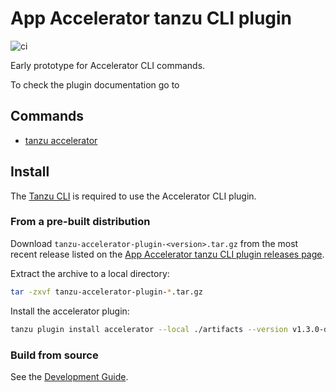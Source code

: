 # App Accelerator tanzu CLI plugin

![ci](https://github.com/pivotal/acc-tanzu-cli/actions/workflows/ci.yaml/badge.svg?branch=main)

Early prototype for Accelerator CLI commands.

To check the plugin documentation go to 

## Commands

- [tanzu accelerator](./cmd/plugin/accelerator/README.md)

## Install

The [Tanzu CLI](https://docs.vmware.com/en/VMware-Tanzu-Application-Platform/0.1/tap-0-1/GUID-install.html#install-the-tanzu-cli-and-package-plugin-4) is required to use the Accelerator CLI plugin.

### From a pre-built distribution

Download `tanzu-accelerator-plugin-<version>.tar.gz` from the most recent release listed on the [App Accelerator tanzu CLI plugin releases page](https://github.com/pivotal/acc-tanzu-cli/releases).

Extract the archive to a local directory:

```sh
tar -zxvf tanzu-accelerator-plugin-*.tar.gz
```

Install the accelerator plugin:

```sh
tanzu plugin install accelerator --local ./artifacts --version v1.3.0-dev
```

### Build from source

See the [Development Guide](./DEVELOPMENT.md).
